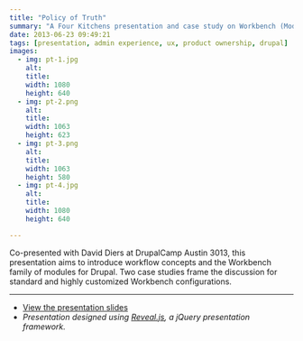```yaml
---
title: "Policy of Truth"
summary: "A Four Kitchens presentation and case study on Workbench (Moderation and Access) for basic and complex Workflows in Drupal"
date: 2013-06-23 09:49:21
tags: [presentation, admin experience, ux, product ownership, drupal]
images:
  - img: pt-1.jpg
    alt: 
    title: 
    width: 1080
    height: 640
  - img: pt-2.png
    alt: 
    title: 
    width: 1063
    height: 623
  - img: pt-3.png
    alt: 
    title: 
    width: 1063
    height: 580
  - img: pt-4.jpg
    alt: 
    title: 
    width: 1080
    height: 640

---
```


Co-presented with David Diers at DrupalCamp Austin 3013, this presentation aims to introduce workflow concepts and the Workbench family of modules for Drupal. Two case studies frame the discussion for standard and highly customized Workbench configurations.

---

* [View the presentation slides](http://tsmith512.github.io/policyoftruth)
* _Presentation designed using [Reveal.js](http://lab.hakim.se/reveal-js/), a jQuery presentation framework._
